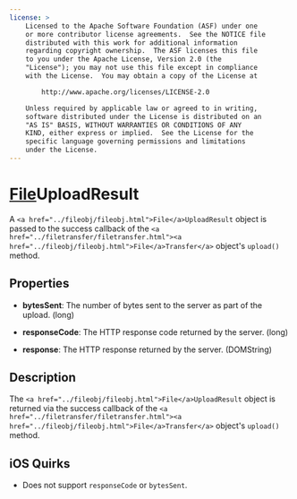 ```yaml
---
license: >
    Licensed to the Apache Software Foundation (ASF) under one
    or more contributor license agreements.  See the NOTICE file
    distributed with this work for additional information
    regarding copyright ownership.  The ASF licenses this file
    to you under the Apache License, Version 2.0 (the
    "License"); you may not use this file except in compliance
    with the License.  You may obtain a copy of the License at

        http://www.apache.org/licenses/LICENSE-2.0

    Unless required by applicable law or agreed to in writing,
    software distributed under the License is distributed on an
    "AS IS" BASIS, WITHOUT WARRANTIES OR CONDITIONS OF ANY
    KIND, either express or implied.  See the License for the
    specific language governing permissions and limitations
    under the License.
---
```


<a href="../fileobj/fileobj.html">File</a>UploadResult
========

A `<a href="../fileobj/fileobj.html">File</a>UploadResult` object is passed to the success callback of the
`<a href="../filetransfer/filetransfer.html"><a href="../fileobj/fileobj.html">File</a>Transfer</a>` object's `upload()` method.

Properties
----------

- __bytesSent__: The number of bytes sent to the server as part of the upload. (long)

- __responseCode__: The HTTP response code returned by the server. (long)

- __response__: The HTTP response returned by the server. (DOMString)

Description
-----------

The `<a href="../fileobj/fileobj.html">File</a>UploadResult` object is returned via the success callback of
the `<a href="../filetransfer/filetransfer.html"><a href="../fileobj/fileobj.html">File</a>Transfer</a>` object's `upload()` method.

iOS Quirks
----------

- Does not support `responseCode` or `bytesSent`.
